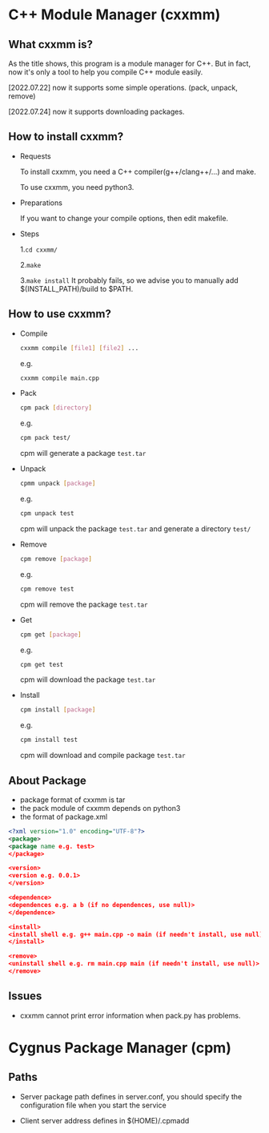 # C++ Module Manager (cxxmm)

## What cxxmm is?
As the title shows, this program is a module manager for C++. But in fact, now it's only a tool to help you compile C++ module easily.

[2022.07.22] now it supports some simple operations. (pack, unpack, remove)

[2022.07.24] now it supports downloading packages.

## How to install cxxmm?
- Requests

	To install cxxmm, you need a C++ compiler(g++/clang++/...) and make.

	To use cxxmm, you need python3.

- Preparations

	If you want to change your compile options, then edit makefile.

- Steps

	1.```cd cxxmm/```

	2.```make```

	3.```make install```
	It probably fails, so we advise you to manually add $(INSTALL_PATH)/build to $PATH.

## How to use cxxmm?
- Compile
	
	```sh
	cxxmm compile [file1] [file2] ...
	```
	e.g.
	```sh
	cxxmm compile main.cpp
	```

- Pack
	
	```sh
	cpm pack [directory]
	```
	e.g.
	```sh
	cpm pack test/
	```
	cpm will generate a package ```test.tar```

- Unpack
	```sh
	cpmm unpack [package]
	```
	e.g.
	```sh
	cpm unpack test
	```
	cpm will unpack the package ```test.tar``` and generate a directory ```test/```

- Remove
	```sh
	cpm remove [package]
	```
	e.g.
	```sh
	cpm remove test
	```
	cpm will remove the package ```test.tar```

- Get
	```sh
	cpm get [package]
	```
	e.g.
	```sh
	cpm get test
	```
	cpm will download the package ```test.tar```

- Install
	```sh
	cpm install [package]
	```
	e.g.
	```sh
	cpm install test
	```
	cpm will download and compile package ```test.tar```

## About Package
- package format of cxxmm is tar
- the pack module of cxxmm depends on python3
- the format of package.xml

```xml
<?xml version="1.0" encoding="UTF-8"?>
<package>
<package name e.g. test>
</package>

<version>
<version e.g. 0.0.1>
</version>

<dependence>
<dependences e.g. a b (if no dependences, use null)>
</dependence>

<install>
<install shell e.g. g++ main.cpp -o main (if needn't install, use null)>
</install>

<remove>
<uninstall shell e.g. rm main.cpp main (if needn't install, use null)>
</remove>
```

## Issues
- cxxmm cannot print error information when pack.py has problems.

# Cygnus Package Manager (cpm)

## Paths
- Server
	package path defines in server.conf, you should specify the configuration file when you start the service

- Client
	server address defines in $(HOME)/.cpmadd
